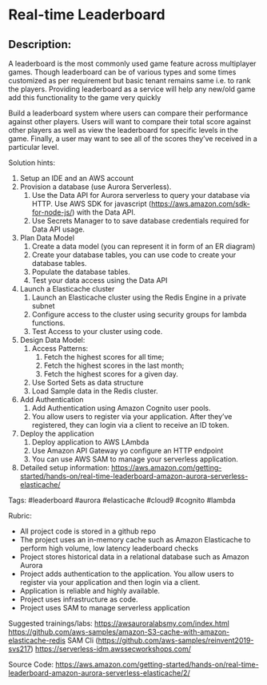 # Real-time Leaderboard

## Description: 
A leaderboard is the most commonly used game feature across multiplayer games. Though leaderboard can be of various types and some times customized as per requirement but basic tenant remains same i.e. to rank the players. Providing leaderboard as a service will help any new/old game add this functionality to the game very quickly

Build a leaderboard system where users can compare their performance against other players. Users will want to compare their total score against other players as well as view the leaderboard for specific levels in the game. Finally, a user may want to see all of the scores they’ve received in a particular level.

Solution hints:

1. Setup an IDE and an AWS account
2. Provision a database (use Aurora Serverless). 
    1. Use the Data API for Aurora serverless to query your database via HTTP. Use AWS SDK for javascript (https://aws.amazon.com/sdk-for-node-js/) with the Data API.
    2. Use Secrets Manager to to save database credentials required for Data API usage.
3. Plan Data Model
    1. Create a data model (you can represent it in form of an ER diagram)
    2. Create your database tables, you can use code to create your database tables. 
    3. Populate the database tables.
    4. Test your data access using the Data API
4. Launch a Elasticache cluster
    1. Launch an Elasticache cluster using the Redis Engine in a private subnet
    2. Configure access to the cluster using security groups for lambda functions.
    3. Test Access to your cluster using code.
5. Design Data Model:
    1. Access Patterns:
        1. Fetch the highest scores for all time;
        2. Fetch the highest scores in the last month;
        3. Fetch the highest scores for a given day.
    2. Use Sorted Sets as data structure
    3. Load Sample data in the Redis cluster.
6. Add Authentication
    1. Add Authentication using Amazon Cognito user pools.
    2. You allow users to register via your application. After they’ve registered, they can login via a client to receive an ID token.
7. Deploy the application
    1. Deploy application to AWS LAmbda
    2. Use Amazon API Gateway yo configure an HTTP endpoint
    3. You can use AWS SAM to manage your serverless application.
8. Detailed setup information: https://aws.amazon.com/getting-started/hands-on/real-time-leaderboard-amazon-aurora-serverless-elasticache/


Tags:
#leaderboard #aurora #elasticache #cloud9 #cognito #lambda

Rubric:

* All project code is stored in a github repo
* The project uses an in-memory cache such as Amazon Elasticache to perform high volume, low latency leaderboard checks
* Project stores historical data in a relational database such as Amazon Aurora
* Project adds authentication to the application. You allow users to register via your application and then login via a client.
* Application is reliable and highly available.
* Project uses infrastructure as code.
* Project uses SAM to manage serverless application


Suggested trainings/labs:
https://awsauroralabsmy.com/index.html
https://github.com/aws-samples/amazon-S3-cache-with-amazon-elasticache-redis
SAM Cli (https://github.com/aws-samples/reinvent2019-svs217)
https://serverless-idm.awssecworkshops.com/

Source Code:
https://aws.amazon.com/getting-started/hands-on/real-time-leaderboard-amazon-aurora-serverless-elasticache/2/
